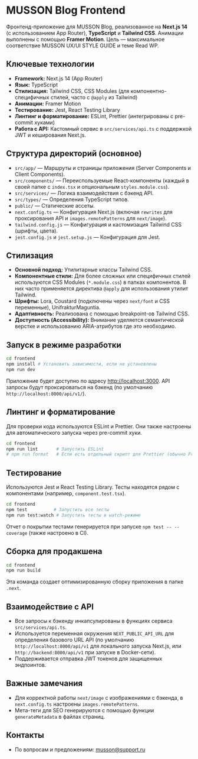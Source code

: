 # MUSSON Blog Frontend

Фронтенд-приложение для MUSSON Blog, реализованное на **Next.js 14** (с использованием App Router), **TypeScript** и **Tailwind CSS**. Анимации выполнены с помощью **Framer Motion**. Цель — максимальное соответствие MUSSON UX/UI STYLE GUIDE и теме Read WP.

## Ключевые технологии
- **Framework:** Next.js 14 (App Router)
- **Язык:** TypeScript
- **Стилизация:** Tailwind CSS, CSS Modules (для компонентно-специфичных стилей, часто с `@apply` из Tailwind)
- **Анимации:** Framer Motion
- **Тестирование:** Jest, React Testing Library
- **Линтинг и форматирование:** ESLint, Prettier (интегрированы с pre-commit хуками)
- **Работа с API:** Кастомный сервис в `src/services/api.ts` с поддержкой JWT и кеширования Next.js.

## Структура директорий (основное)
- `src/app/` — Маршруты и страницы приложения (Server Components и Client Components).
- `src/components/` — Переиспользуемые React-компоненты (каждый в своей папке с `index.tsx` и опциональным `styles.module.css`).
- `src/services/` — Логика взаимодействия с бэкенд API.
- `src/types/` — Определения TypeScript типов.
- `public/` — Статические ассеты.
- `next.config.ts` — Конфигурация Next.js (включая `rewrites` для проксирования API и `images.remotePatterns` для `next/image`).
- `tailwind.config.js` — Конфигурация и кастомизация Tailwind CSS (шрифты, цвета).
- `jest.config.js` и `jest.setup.js` — Конфигурация для Jest.

## Стилизация
- **Основной подход:** Утилитарные классы Tailwind CSS.
- **Компонентные стили:** Для более сложных или специфичных стилей используются CSS Modules (`*.module.css`) в папках компонентов. В них часто применяется директива `@apply` для использования утилит Tailwind.
- **Шрифты:** Lora, Coustard (подключены через `next/font` и CSS переменные), UnifrakturMaguntia.
- **Адаптивность:** Реализована с помощью breakpoint-ов Tailwind CSS.
- **Доступность (Accessibility):** Внимание уделяется семантической верстке и использованию ARIA-атрибутов где это необходимо.

## Запуск в режиме разработки
```bash
cd frontend
npm install # Установить зависимости, если не установлены
npm run dev
```
Приложение будет доступно по адресу [http://localhost:3000](http://localhost:3000).
API запросы будут проксироваться на бэкенд (по умолчанию `http://localhost:8000/api/v1/`).

## Линтинг и форматирование
Для проверки кода используются ESLint и Prettier. Они также настроены для автоматического запуска через pre-commit хуки.
```bash
cd frontend
npm run lint       # Запустить ESLint
# npm run format   # Если есть отдельный скрипт для Prettier (обычно Prettier интегрирован в lint или запускается pre-commit)
```

## Тестирование
Используются Jest и React Testing Library. Тесты находятся рядом с компонентами (например, `component.test.tsx`).
```bash
cd frontend
npm test          # Запустить все тесты
npm run test:watch # Запустить тесты в watch-режиме
```
Отчет о покрытии тестами генерируется при запуске `npm test -- --coverage` (также настроено в CI).

## Сборка для продакшена
```bash
cd frontend
npm run build
```
Эта команда создает оптимизированную сборку приложения в папке `.next`.

## Взаимодействие с API
- Все запросы к бэкенду инкапсулированы в функциях сервиса `src/services/api.ts`.
- Используется переменная окружения `NEXT_PUBLIC_API_URL` для определения базового URL API (по умолчанию `http://localhost:8000/api/v1` для локального запуска Next.js, или `http://backend:8000/api/v1` при запуске в Docker-сети).
- Поддерживается отправка JWT токенов для защищенных эндпоинтов.

## Важные замечания
- Для корректной работы `next/image` с изображениями с бэкенда, в `next.config.ts` настроены `images.remotePatterns`.
- Мета-теги для SEO генерируются с помощью функции `generateMetadata` в файлах страниц.

## Контакты
- По вопросам и предложениям: musson@support.ru
